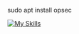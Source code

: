 sudo apt install opsec

[![My Skills](https://skillicons.dev/icons?i=kali,linux,python)](https://skillicons.dev)
